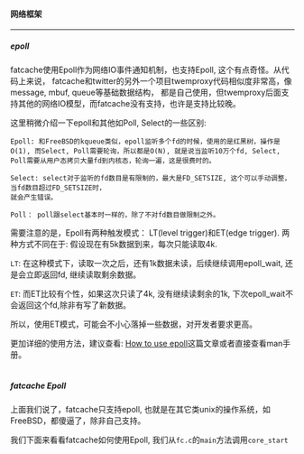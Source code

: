 #### 网络框架 ####

------------------------

##### epoll #####

fatcache使用Epoll作为网络IO事件通知机制，也支持Epoll, 这个有点奇怪。从代码上来说，
fatcache和twitter的另外一个项目twemproxy代码相似度非常高，像message, mbuf, queue等基础数据结构，
都是自己使用，但twemproxy后面支持其他的网络IO模型，而fatcache没有支持，也许是支持比较晚。

这里稍微介绍一下epoll和其他如Poll, Select的一些区别:

```
Epoll: 和FreeBSD的kqueue类似，epoll监听多个fd的时候，使用的是红黑树，操作是O(1), 而Select, Poll需要轮询，所以都是O(N), 就是说当监听10万个fd, Select, Poll需要从用户态拷贝大量fd到内核态，轮询一遍，这是很费时的。

Select: select对于监听的fd数目是有限制的，最大是FD_SETSIZE, 这个可以手动调整，当fd数目超过FD_SETSIZE时，
就会产生错误。

Poll： poll跟select基本时一样的，除了不对fd数目做限制之外。
```

需要注意的是，Epoll有两种触发模式： LT(level trigger)和ET(edge trigger). 两种方式不同在于:
假设现在有5k数据到来，每次只能读取4k.

`LT`: 在这种模式下，读取一次之后，还有1k数据未读，后续继续调用epoll_wait, 还是会立即返回fd, 继续读取剩余数据。

`ET`: 而ET比较有个性，如果这次只读了4k, 没有继续读剩余的1k, 下次epoll_wait不会返回这个fd,除非有写了新数据。

所以，使用ET模式，可能会不小心落掉一些数据，对开发者要求更高。

更加详细的使用方法，建议查看: [How to use epoll](https://banu.com/blog/2/how-to-use-epoll-a-complete-example-in-c/)这篇文章或者直接查看man手册。
<br />
<br />

##### fatcache Epoll #####

上面我们说了，fatcache只支持epoll, 也就是在其它类unix的操作系统，如FreeBSD，都傻逼了，除非自己支持。

我们下面来看看fatcache如何使用Epoll, 我们从`fc.c`的`main`方法调用`core_start`
